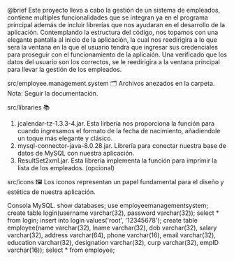 @brief Este proyecto lleva a cabo la gestión de un sistema de empleados, contiene multiples funcionalidades que se integran ya en el programa principal además de incluir librerías que nos ayudaran en el desarrollo de la aplicación.
Contemplando la estructura del código, nos topamos con una elegante pantalla al inicio de la aplicación, la cual nos reedirigira a lo que sera la ventana en la que el usuario tendra que ingresar sus credenciales para proseguir con el funcionamiento de la aplicaión.
Una verificado que los datos del usuario son los correctos, se le reedirigira a la ventana principal para llevar la gestión de los empleados.

src/employee.management.system 🗂️
Archivos anezados en la carpeta. Nota: Seguir la documentación.

src/libraries 📚
1. jcalendar-tz-1.3.3-4.jar. Esta lirbería nos proporciona la función para cuando ingresamos el formato de la fecha de nacimiento, añadiendole un toque más elegante y clásico.
2. mysql-connector-java-8.0.28.jar. Librería para conectar nuestra base de datos de MySQL con nuestra aplicación.
3. ResultSet2xml.jar. Esta librería implementa la función para imprimir la lista de los empleados. (opcional)
   
src/icons 🖼️
Los iconos representan un papel fundamental para el diseño y estética de nuestra aplicación.

Consola MySQL. 
show databases;
use employeemanagementsystem;
create table login(username varchar(32), password varchar(32));
select * from login;
insert into login values('root', '12345678');
create table employee(name varchar(32), lname varchar(32), dob varchar(32), salary varchar(32), address varchar(64), phone varchar(16), email varchar(32), education varchar(32), designation varchar(32), curp varchar(32), empID varchar(16));
select * from employee;

